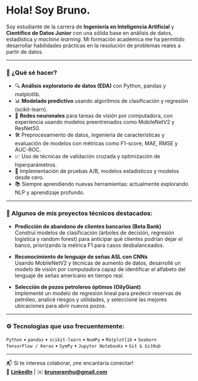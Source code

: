 <h1> Hola! Soy Bruno.</h1>

Soy estudiante de la carrera de **Ingeniería en Inteligencia Artificial** y **Científico de Datos Junior** con una sólida base en análisis de datos, estadística y *machine learning*. Mi formación académica me ha permitido desarrollar habilidades prácticas en la resolución de problemas reales a partir de datos.

---

### 🚀 ¿Qué sé hacer?

- 🔍 **Análisis exploratorio de datos (EDA)** con Python, pandas y matplotlib.
- 📊 **Modelado predictivo** usando algoritmos de clasificación y regresión (scikit-learn).
- 🧠 **Redes neuronales** para tareas de visión por computadora, con experiencia usando modelos preentrenados como MobileNetV2 y ResNet50.
- 🛠️ Preprocesamiento de datos, ingeniería de características y evaluación de modelos con métricas como F1-score, MAE, RMSE y AUC-ROC.
- 📈 Uso de técnicas de validación cruzada y optimización de hiperparámetros.
- 🧪 Implementación de pruebas A/B, modelos estadísticos y modelos desde cero.
- 📚 Siempre aprendiendo nuevas herramientas: actualmente explorando NLP y aprendizaje profundo.

---

### 📁 Algunos de mis proyectos técnicos destacados:

- **Predicción de abandono de clientes bancarios (Beta Bank)**  
  Construí modelos de clasificación (árboles de decisión, regresión logística y random forest) para anticipar qué clientes podrían dejar el banco, priorizando la métrica F1 para casos desbalanceados.

- **Reconocimiento de lenguaje de señas ASL con CNNs**  
  Usando MobileNetV2 y técnicas de aumento de datos, desarrollé un modelo de visión por computadora capaz de identificar el alfabeto del lenguaje de señas americano en tiempo real.

- **Selección de pozos petroleros óptimos (OilyGiant)**  
  Implementé un modelo de regresión lineal para predecir reservas de petróleo, analicé riesgos y utilidades, y seleccioné las mejores ubicaciones para abrir nuevos pozos.

---

### ⚙️ Tecnologías que uso frecuentemente:

`Python` • `pandas` • `scikit-learn` • `NumPy` • `Matplotlib` • `Seaborn`  
`TensorFlow / Keras` • `SymPy` • `Jupyter Notebooks` • `Git & GitHub`  

---

📬 Si te interesa colaborar, ¡me encantaría conectar!  
🔗 **[LinkedIn](www.linkedin.com/in/bruno-ramos-huerta)** | ✉️ **brunoramhu@gmail.com**

